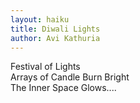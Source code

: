 ```yaml
---
layout: haiku
title: Diwali Lights
author: Avi Kathuria
---
```


Festival of Lights <br>
Arrays of Candle Burn Bright <br>
The Inner Space Glows.... <br>
